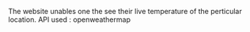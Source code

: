 The website unables one the see their live temperature of the perticular location.
API used : openweathermap
